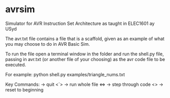 # avrsim
Simulator for AVR Instruction Set Architecture as taught in ELEC1601 ay USyd

The avr.txt file contains a file that is a
scaffold, given as an example of what you
may choose to do in AVR Basic Sim.

To run the file open a terminal window
in the folder and run the shell.py file,
passing in avr.txt (or another file of your
choosing) as the avr code file to be executed.

For example:
python shell.py examples/triangle_nums.txt

Key Commands:
    <Esc>   -> quit
    <`>     -> run whole file
    <=>     -> step through code
    <\>     -> reset to beginning
